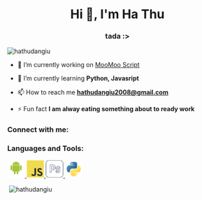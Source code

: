 <h1 align="center">Hi 👋, I'm Ha Thu</h1>
<h3 align="center">tada :></h3>

<p align="left"> <img src="https://komarev.com/ghpvc/?username=hathudangiu&label=Profile%20views&color=0e75b6&style=flat" alt="hathudangiu" /> </p>

- 🔭 I’m currently working on [MooMoo Script](https://github.com/HaThuDangIu/Moo-Script-Archive-2024)

- 🌱 I’m currently learning **Python, Javasript**

- 📫 How to reach me **hathudangiu2008@gmail.com**

- ⚡ Fun fact **I am alway eating something about to ready work**

<h3 align="left">Connect with me:</h3>
<p align="left">
</p>

<h3 align="left">Languages and Tools:</h3>
<p align="left"> <a href="https://developer.android.com" target="_blank" rel="noreferrer"> <img src="https://raw.githubusercontent.com/devicons/devicon/master/icons/android/android-original-wordmark.svg" alt="android" width="40" height="40"/> </a> <a href="https://developer.mozilla.org/en-US/docs/Web/JavaScript" target="_blank" rel="noreferrer"> <img src="https://raw.githubusercontent.com/devicons/devicon/master/icons/javascript/javascript-original.svg" alt="javascript" width="40" height="40"/> </a> <a href="https://www.photoshop.com/en" target="_blank" rel="noreferrer"> <img src="https://raw.githubusercontent.com/devicons/devicon/master/icons/photoshop/photoshop-line.svg" alt="photoshop" width="40" height="40"/> </a> <a href="https://www.python.org" target="_blank" rel="noreferrer"> <img src="https://raw.githubusercontent.com/devicons/devicon/master/icons/python/python-original.svg" alt="python" width="40" height="40"/> </a> </p>

<p>&nbsp;<img align="center" src="https://github-readme-stats.vercel.app/api?username=hathudangiu&show_icons=true&theme=dark&locale=en" alt="hathudangiu" /></p>
